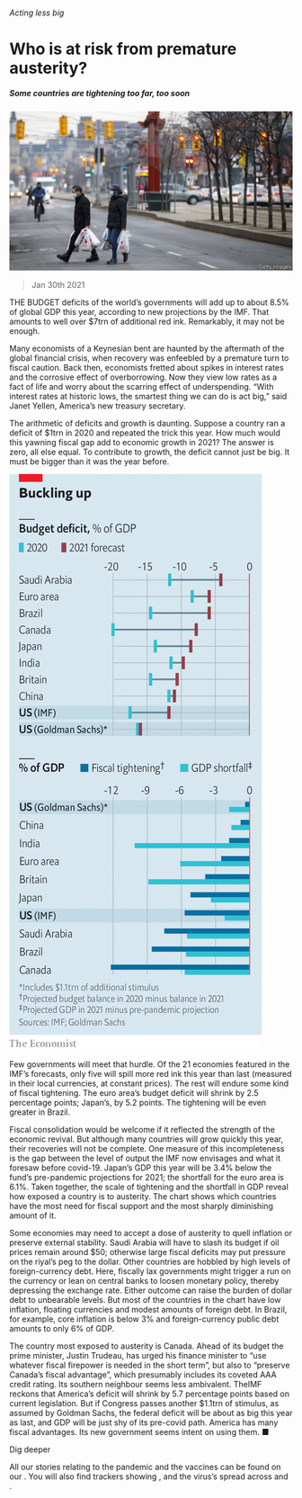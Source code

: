 ###### Acting less big

# Who is at risk from premature austerity? 

##### Some countries are tightening too far, too soon 

![image](images/20210130_fnp503.jpg) 

> Jan 30th 2021 


THE BUDGET deficits of the world’s governments will add up to about 8.5% of global GDP this year, according to new projections by the IMF. That amounts to well over $7trn of additional red ink. Remarkably, it may not be enough.


Many economists of a Keynesian bent are haunted by the aftermath of the global financial crisis, when recovery was enfeebled by a premature turn to fiscal caution. Back then, economists fretted about spikes in interest rates and the corrosive effect of overborrowing. Now they view low rates as a fact of life and worry about the scarring effect of underspending. “With interest rates at historic lows, the smartest thing we can do is act big,” said Janet Yellen, America’s new treasury secretary.



The arithmetic of deficits and growth is daunting. Suppose a country ran a deficit of $1trn in 2020 and repeated the trick this year. How much would this yawning fiscal gap add to economic growth in 2021? The answer is zero, all else equal. To contribute to growth, the deficit cannot just be big. It must be bigger than it was the year before.

![image](images/20210130_FNC587.png) 



Few governments will meet that hurdle. Of the 21 economies featured in the IMF’s forecasts, only five will spill more red ink this year than last (measured in their local currencies, at constant prices). The rest will endure some kind of fiscal tightening. The euro area’s budget deficit will shrink by 2.5 percentage points; Japan’s, by 5.2 points. The tightening will be even greater in Brazil.


Fiscal consolidation would be welcome if it reflected the strength of the economic revival. But although many countries will grow quickly this year, their recoveries will not be complete. One measure of this incompleteness is the gap between the level of output the IMF now envisages and what it foresaw before covid-19. Japan’s GDP this year will be 3.4% below the fund’s pre-pandemic projections for 2021; the shortfall for the euro area is 6.1%. Taken together, the scale of tightening and the shortfall in GDP reveal how exposed a country is to austerity. The chart shows which countries have the most need for fiscal support and the most sharply diminishing amount of it.


Some economies may need to accept a dose of austerity to quell inflation or preserve external stability. Saudi Arabia will have to slash its budget if oil prices remain around $50; otherwise large fiscal deficits may put pressure on the riyal’s peg to the dollar. Other countries are hobbled by high levels of foreign-currency debt. Here, fiscally lax governments might trigger a run on the currency or lean on central banks to loosen monetary policy, thereby depressing the exchange rate. Either outcome can raise the burden of dollar debt to unbearable levels. But most of the countries in the chart have low inflation, floating currencies and modest amounts of foreign debt. In Brazil, for example, core inflation is below 3% and foreign-currency public debt amounts to only 6% of GDP.


The country most exposed to austerity is Canada. Ahead of its budget the prime minister, Justin Trudeau, has urged his finance minister to “use whatever fiscal firepower is needed in the short term”, but also to “preserve Canada’s fiscal advantage”, which presumably includes its coveted AAA credit rating. Its southern neighbour seems less ambivalent. TheIMF reckons that America’s deficit will shrink by 5.7 percentage points based on current legislation. But if Congress passes another $1.1trn of stimulus, as assumed by Goldman Sachs, the federal deficit will be about as big this year as last, and GDP will be just shy of its pre-covid path. America has many fiscal advantages. Its new government seems intent on using them. ■


Dig deeper


All our stories relating to the pandemic and the vaccines can be found on our . You will also find trackers showing ,  and the virus’s spread across  and .

